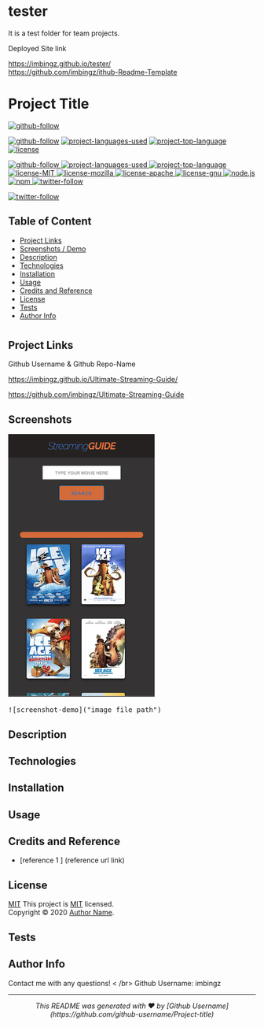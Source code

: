 # tester
It is a test folder for team projects. 

Deployed Site link 

 https://imbingz.github.io/tester/<br>
 https://github.com/imbingz/ithub-Readme-Template<br>

 # Project Title

 [![github-follow](https://img.shields.io/github/followers/imbingz?label=Follow&logoColor=purple&style=social)](https://github.com/imbingz)
 
  [![github-follow](https://img.shields.io/github/followers/imbingz?label=Follow&logoColor=purple&style=social)](https://github.com/imbingz)
  [![project-languages-used](https://img.shields.io/github/languages/count/imbingz/tester?color=important)](https://github.com/imbingz/tester)
  [![project-top-language](https://img.shields.io/github/languages/top/imbingz/tester?color=blueviolet)](https://github.com/imbingz/tester)
  [![license](https://img.shields.io/badge/License-MIT-brightgreen.svg)](https://choosealicense.com/licenses/mit/)
 
<p >
  <a href="https://github.com/imbingz" target="_blank">
    <img src="https://img.shields.io/github/followers/imbingz?label=Follow&logoColor=purple&style=social" alt="github-follow">
  </a>
 <a href="https://github.com/imbingz/tester" target="_blank">
    <img src="https://img.shields.io/github/languages/count/imbingz/tester?color=important" alt="project-languages-used">
  </a>
 
 <a href="https://github.com/imbingz/tester" target="_blank">
    <img src="https://img.shields.io/github/languages/top/imbingz/tester?color=blueviolet" alt="project-top-language">
  </a>
  <a href="https://choosealicense.com/licenses/mit/" target="_blank">
    <img alt="license-MIT" src="https://img.shields.io/badge/License-MIT-brightgreen.svg" />
  </a>
  <a href="https://choosealicense.com/licenses/mpl-2.0/" target="_blank">
    <img alt="license-mozilla" src="https://img.shields.io/badge/License-Mozilla%20PL%202.0-blue.svg" />
  </a>
  <a href="https://choosealicense.com/licenses/apache-2.0/"  target="_blank">
    <img alt="license-apache" src="https://img.shields.io/badge/License-Apache%202.0-brightgreen.svg" />
  </a>
  <a href="https://choosealicense.com/licenses/gpl-3.0/"  target="_blank">
    <img alt="license-gnu" src="https://img.shields.io/badge/License-GPLv3-success.svg" />
  </a>
  <a href="https://nodejs.org/en/" target="_blank">
    <img alt="node.js" src="https://img.shields.io/node/v/c?color=blueviolet" />
  </a>
  <a href="https://www.npmjs.com/package/inquirer" target="_blank">
    <img alt="npm" src="https://img.shields.io/npm/v/npm?color=important&logo=npm" />
  </a>
  <a href="https://twitter.com/imbingz" target="_blank">
    <img alt="twitter-follow" src="https://img.shields.io/twitter/follow/imbingz?label=Follow&style=social" />
  </a>
</p>
<a href="https://twitter.com/imbingz" target="_blank">
    <img alt="twitter-follow" src="https://img.shields.io/twitter/follow/undefined?label=Follow&style=social" />
  </a>

## Table of Content
* [ Project Links ](#Project-Links)
* [ Screenshots / Demo ](#Screenshots)
* [ Description ](#Desciption)
* [ Technologies ](#Technologies)
* [ Installation ](#Installation)
* [ Usage ](#Usage)
* [ Credits and Reference ](#Credits-and-Reference)
* [ License ](#License)
* [ Tests ](#Tests)
* [ Author Info ](#Author-info)
#


##  Project Links

Github Username & Github Repo-Name

https://imbingz.github.io/Ultimate-Streaming-Guide/

https://github.com/imbingz/Ultimate-Streaming-Guide



## Screenshots 
<kbd>![screenshot-demo](./assets/images/m1.png)</kbd>

<kbd>![screenshot-demo]("image file path")</kbd>


## Description 


## Technologies 


## Installation


##  Usage 


## Credits and Reference
* [reference 1 ] (reference url link)

## License
[MIT](MIT)
This project is [MIT](https://choosealicense.com/licenses/mit/) licensed.<br />
Copyright © 2020 [Author Name](https://github.com/github-username).

## Tests

## Author Info
Contact me with any questions! < /br>
Github Username: imbingz
<hr>
<p align='center'><i>
This README was generated with ❤️ by [Github Username](https://github.com/github-username/Project-title)
 </i></p>


